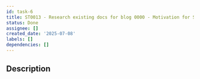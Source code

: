 ```yaml
---
id: task-6
title: ST0013 - Research existing docs for blog 0000 - Motivation for STP
status: Done
assignee: []
created_date: '2025-07-08'
labels: []
dependencies: []
---
```


## Description
